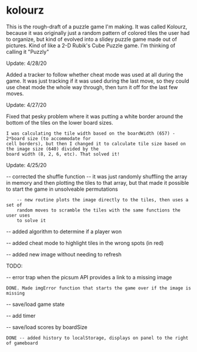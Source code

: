# kolourz

This is the rough-draft of a puzzle game I'm making. It was called Kolourz, because it was originally just a random pattern of colored tiles the user had to organize, but kind of evolved into a slidey puzzle game made out of pictures. Kind of like a 2-D Rubik's Cube Puzzle game. I'm thinking of calling it "Puzzly"

Update: 4/28/20

  Added a tracker to follow whether cheat mode was used at all during the game. It was just tracking if it
  was used during the last move, so they could use cheat mode the whole way through, then turn it off
  for the last few moves. 

Update: 4/27/20

  Fixed that pesky problem where it was putting a white border around the bottom of the
  tiles on the lower board sizes. 
   
    I was calculating the tile width based on the boardWidth (657) - 2*board size (to accommodate for
    cell borders), but then I changed it to calculate tile size based on the image size (640) divided by the
    board width (8, 2, 6, etc). That solved it!


Update: 4/25/20

  -- corrected the shuffle function 
        -- it was just randomly shuffling the array in memory and then plotting
        the tiles to that array, but that made it possible to start the game
        in unsolveable permutations

        -- new routine plots the image directly to the tiles, then uses a set of 
        random moves to scramble the tiles with the same functions the user uses
        to solve it

  -- added algorithm to determine if a player won

  -- added cheat mode to highlight tiles in the wrong spots (in red)

  -- added new image without needing to refresh

  TODO:

  -- error trap when the picsum API provides a link to a missing image

    DONE. Made imgError function that starts the game over if the image is missing

  -- save/load game state

  -- add timer

  -- save/load scores by boardSize

    DONE -- added history to localStorage, displays on panel to the right of gameboard
